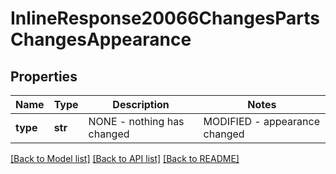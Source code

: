 # InlineResponse20066ChangesPartsChangesAppearance

## Properties
Name | Type | Description | Notes
------------ | ------------- | ------------- | -------------
**type** | **str** | NONE - nothing has             changed|MODIFIED - appearance changed | [optional] 

[[Back to Model list]](../README.md#documentation-for-models) [[Back to API list]](../README.md#documentation-for-api-endpoints) [[Back to README]](../README.md)



